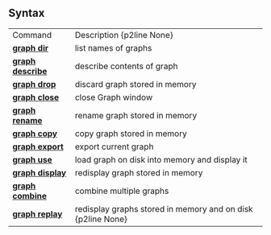 ## Syntax

|                                                                                                              |                                                             |
|--------------------------------------------------------------------------------------------------------------|-------------------------------------------------------------|
| Command                                                                                                      | Description {p2line None}                                   |
| [<strong>graph dir</strong>](http://www.stata.com/help.cgi?graph%20dir)           | list names of graphs                                        |
| [<strong>graph describe</strong>](http://www.stata.com/help.cgi?graph%20describe) | describe contents of graph                                  |
| [<strong>graph drop</strong>](http://www.stata.com/help.cgi?graph%20drop)         | discard graph stored in memory                              |
| [<strong>graph close</strong>](http://www.stata.com/help.cgi?graph%20close)       | close Graph window                                          |
| [<strong>graph rename</strong>](http://www.stata.com/help.cgi?graph%20rename)     | rename graph stored in memory                               |
| [<strong>graph copy</strong>](http://www.stata.com/help.cgi?graph%20copy)         | copy graph stored in memory                                 |
| [<strong>graph export</strong>](http://www.stata.com/help.cgi?graph%20export)     | export current graph                                        |
| [<strong>graph use</strong>](http://www.stata.com/help.cgi?graph%20use)           | load graph on disk into memory and display it               |
| [<strong>graph display</strong>](http://www.stata.com/help.cgi?graph%20display)   | redisplay graph stored in memory                            |
| [<strong>graph combine</strong>](http://www.stata.com/help.cgi?graph%20combine)   | combine multiple graphs                                     |
| [<strong>graph replay</strong>](http://www.stata.com/help.cgi?graph%20replay)     | redisplay graphs stored in memory and on disk {p2line None} |
